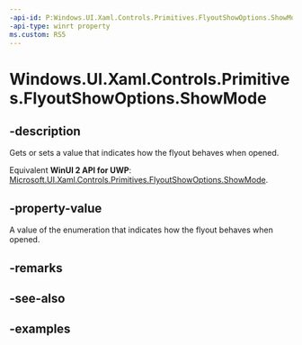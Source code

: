 ```yaml
---
-api-id: P:Windows.UI.Xaml.Controls.Primitives.FlyoutShowOptions.ShowMode
-api-type: winrt property
ms.custom: RS5
---
```


<!-- Property syntax.
public IReference<FlyoutShowMode> ShowMode { get;  set; }
-->

# Windows.UI.Xaml.Controls.Primitives.FlyoutShowOptions.ShowMode

## -description

Gets or sets a value that indicates how the flyout behaves when opened.

Equivalent **WinUI 2 API for UWP**: [Microsoft.UI.Xaml.Controls.Primitives.FlyoutShowOptions.ShowMode](/windows/winui/api/microsoft.ui.xaml.controls.primitives.flyoutshowoptions.showmode).

## -property-value

A value of the enumeration that indicates how the flyout behaves when opened.

## -remarks

## -see-also

## -examples

